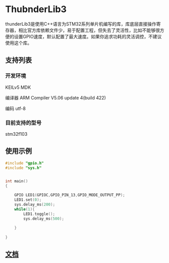 # ThubnderLib3

thunderLib3是使用C++语言为STM32系列单片机编写的库，库底层直接操作寄存器，相比官方库依赖文件少，易于配置工程，但失去了灵活性，比如不能够很方便的设置GPIO速度，默认配置了最大速度。如果你追求功耗的灵活调控，不建议使用这个库。



## 支持列表
### 开发环境
KEILv5 MDK


编译器 ARM Compiler V5.06 update 4(build 422) 


编码 utf-8
### 目前支持的型号
stm32f103


## 使用示例
```c++
#include "gpio.h"
#include "sys.h"


int main()
{

    GPIO LED1(GPIOC,GPIO_PIN_13,GPIO_MODE_OUTPUT_PP);
    LED1.set(0);
    sys.delay_ms(200);
    while(1){
		LED1.toggle();
		sys.delay_ms(500);
        
    }
    
}
```

## [文档](/doc)
